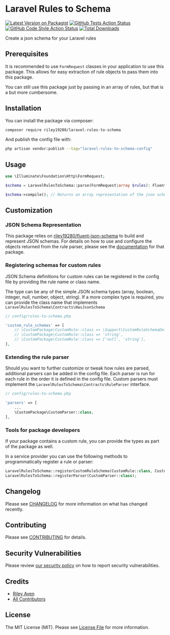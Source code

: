 # Laravel Rules to Schema

[![Latest Version on Packagist](https://img.shields.io/packagist/v/riley19280/laravel-rules-to-schema.svg?style=flat-square)](https://packagist.org/packages/riley19280/laravel-rules-to-schema)
[![GitHub Tests Action Status](https://img.shields.io/github/actions/workflow/status/riley19280/laravel-rules-to-schema/run-tests.yml?branch=main&label=tests&style=flat-square)](https://github.com/riley19280/laravel-rules-to-schema/actions?query=workflow%3Arun-tests+branch%3Amain)
[![GitHub Code Style Action Status](https://img.shields.io/github/actions/workflow/status/riley19280/laravel-rules-to-schema/fix-php-code-style-issues.yml?branch=main&label=code%20style&style=flat-square)](https://github.com/riley19280/laravel-rules-to-schema/actions?query=workflow%3A"Fix+PHP+code+style+issues"+branch%3Amain)
[![Total Downloads](https://img.shields.io/packagist/dt/riley19280/laravel-rules-to-schema.svg?style=flat-square)](https://packagist.org/packages/riley19280/laravel-rules-to-schema)

Create a json schema for your Laravel rules 

## Prerequisites

It is recommended to use `FormRequest` classes in your application to use this package. 
This allows for easy extraction of rule objects to pass them into this package.

You can still use this package just by passing in an array of rules, but that is a but more cumbersome.

## Installation

You can install the package via composer:

```bash
composer require riley19280/laravel-rules-to-schema
```

And publish the config file with:

```bash
php artisan vendor:publish --tag="laravel-rules-to-schema-config"
```

## Usage

```php
use \Illuminate\Foundation\Http\FormRequest;

$schema = LaravelRulesToSchema::parse(FormRequest|array $rules): FluentSchema

$schema->compile(); // Returns an array representation of the json schema 
```

## Customization

### JSON Schema Representation

This package relies on [riley19280/fluent-json-schema](https://github.com/riley19280/fluent-json-schema) to build
and represent JSON schemas. For details on how to use and configure the objects returned from the rule parser,
please see the [documentation](https://github.com/riley19280/fluent-json-schema) for that package.


### Registering schemas for custom rules

JSON Schema definitions for custom rules can be registered in the config file by providing the rule name or class name.

The type can be any of the simple JSON schema types (array, boolean, integer, null, number, object, string).
If a more complex type is required, you can provide the class name that implements `LaravelRulesToSchema\Contracts\HasJsonSchema`

```php
// config/rules-to-schema.php

'custom_rule_schemas' => [
    // \CustomPackage\CustomRule::class => \Support\CustomRuleSchemaDefinition::class,
    // \CustomPackage\CustomRule::class => 'string',
    // \CustomPackage\CustomRule::class => ['null', 'string'],
],
```

### Extending the rule parser

Should you want to further customize or tweak how rules are parsed, additional parsers can be added in the config file.
Each parser is run for each rule in the order it is defined in the config file.
Custom parsers must implement the `LaravelRulesToSchema\Contracts\RuleParser` interface.

```php
// config/rules-to-schema.php

'parsers' => [
    ...
    \CustomPackage\CustomParser::class,
],
```

### Tools for package developers

If your package contains a custom rule, you can provide the types as part of the package as well.

In a service provider you can use the following methods to programmatically register a rule or parser:

```php
LaravelRulesToSchema::registerCustomRuleSchema(CustomRule::class, CustomRuleSchemaDefinition::class);
LaravelRulesToSchema::registerParser(CustomParser::class);
```

## Changelog

Please see [CHANGELOG](CHANGELOG.md) for more information on what has changed recently.

## Contributing

Please see [CONTRIBUTING](CONTRIBUTING.md) for details.

## Security Vulnerabilities

Please review [our security policy](../../security/policy) on how to report security vulnerabilities.

## Credits

- [Riley Aven](https://github.com/Riley19280)
- [All Contributors](../../contributors)

## License

The MIT License (MIT). Please see [License File](LICENSE.md) for more information.
